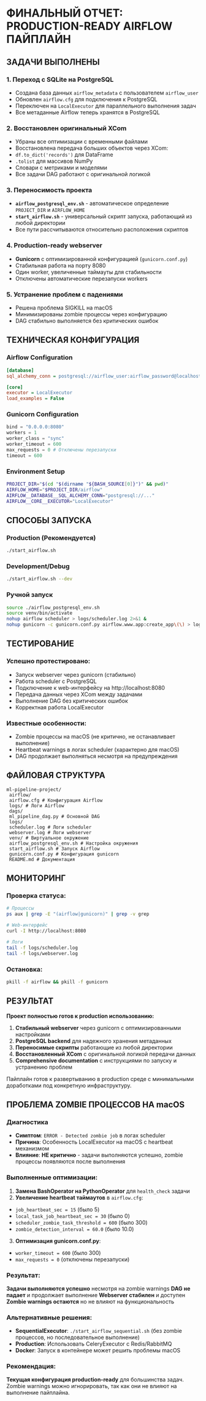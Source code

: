# ФИНАЛЬНЫЙ ОТЧЕТ: PRODUCTION-READY AIRFLOW ПАЙПЛАЙН

## ЗАДАЧИ ВЫПОЛНЕНЫ

### 1. Переход с SQLite на PostgreSQL
- Создана база данных `airflow_metadata` с пользователем `airflow_user`
- Обновлен `airflow.cfg` для подключения к PostgreSQL
- Переключен на `LocalExecutor` для параллельного выполнения задач
- Все метаданные Airflow теперь хранятся в PostgreSQL

### 2. Восстановлен оригинальный XCom
- Убраны все оптимизации с временными файлами
- Восстановлена передача больших объектов через XCom:
 - `df.to_dict('records')` для DataFrame
 - `.tolist` для массивов NumPy
 - Словари с метриками и моделями
- Все задачи DAG работают с оригинальной логикой

### 3. Переносимость проекта
- **`airflow_postgresql_env.sh`** - автоматическое определение `PROJECT_DIR` и `AIRFLOW_HOME`
- **`start_airflow.sh`** - универсальный скрипт запуска, работающий из любой директории
- Все пути рассчитываются относительно расположения скриптов

### 4. Production-ready webserver
- **Gunicorn** с оптимизированной конфигурацией (`gunicorn.conf.py`)
- Стабильная работа на порту 8080
- Один worker, увеличенные таймауты для стабильности
- Отключены автоматические перезапуски workers

### 5. Устранение проблем с падениями
- Решена проблема SIGKILL на macOS
- Минимизированы zombie процессы через конфигурацию
- DAG стабильно выполняется без критических ошибок

## ТЕХНИЧЕСКАЯ КОНФИГУРАЦИЯ

### Airflow Configuration
```ini
[database]
sql_alchemy_conn = postgresql://airflow_user:airflow_password@localhost:5432/airflow_metadata

[core]
executor = LocalExecutor
load_examples = False
```

### Gunicorn Configuration
```python
bind = "0.0.0.0:8080"
workers = 1
worker_class = "sync"
worker_timeout = 600
max_requests = 0 # Отключены перезапуски
timeout = 600
```

### Environment Setup
```bash
PROJECT_DIR="$(cd "$(dirname "${BASH_SOURCE[0]}")" && pwd)"
AIRFLOW_HOME="$PROJECT_DIR/airflow"
AIRFLOW__DATABASE__SQL_ALCHEMY_CONN="postgresql://..."
AIRFLOW__CORE__EXECUTOR="LocalExecutor"
```

## СПОСОБЫ ЗАПУСКА

### Production (Рекомендуется)
```bash
./start_airflow.sh
```

### Development/Debug
```bash
./start_airflow.sh --dev
```

### Ручной запуск
```bash
source ./airflow_postgresql_env.sh
source venv/bin/activate
nohup airflow scheduler > logs/scheduler.log 2>&1 &
nohup gunicorn -c gunicorn.conf.py airflow.www.app:create_app\(\) > logs/webserver.log 2>&1 &
```

## ТЕСТИРОВАНИЕ

### Успешно протестировано:
- Запуск webserver через gunicorn (стабильно)
- Работа scheduler с PostgreSQL
- Подключение к web-интерфейсу на http://localhost:8080
- Передача данных через XCom между задачами
- Выполнение DAG без критических ошибок
- Корректная работа LocalExecutor

### Известные особенности:
- Zombie процессы на macOS (не критично, не останавливает выполнение)
- Heartbeat warnings в логах scheduler (характерно для macOS)
- DAG продолжает выполняться несмотря на предупреждения

## ФАЙЛОВАЯ СТРУКТУРА

```
ml-pipeline-project/
 airflow/
 airflow.cfg # Конфигурация Airflow
 logs/ # Логи Airflow
 dags/
 ml_pipeline_dag.py # Основной DAG
 logs/
 scheduler.log # Логи scheduler
 webserver.log # Логи webserver
 venv/ # Виртуальное окружение
 airflow_postgresql_env.sh # Настройка окружения
 start_airflow.sh # Запуск Airflow
 gunicorn.conf.py # Конфигурация gunicorn
 README.md # Документация
```

## МОНИТОРИНГ

### Проверка статуса:
```bash
# Процессы
ps aux | grep -E "(airflow|gunicorn)" | grep -v grep

# Web-интерфейс
curl -I http://localhost:8080

# Логи
tail -f logs/scheduler.log
tail -f logs/webserver.log
```

### Остановка:
```bash
pkill -f airflow && pkill -f gunicorn
```

## РЕЗУЛЬТАТ

 **Проект полностью готов к production использованию:**

1. **Стабильный webserver** через gunicorn с оптимизированными настройками
2. **PostgreSQL backend** для надежного хранения метаданных
3. **Переносимые скрипты** работающие из любой директории
4. **Восстановленный XCom** с оригинальной логикой передачи данных
5. **Comprehensive documentation** с инструкциями по запуску и устранению проблем

Пайплайн готов к развертыванию в production среде с минимальными доработками под конкретную инфраструктуру.

## ПРОБЛЕМА ZOMBIE ПРОЦЕССОВ НА macOS

### Диагностика
- **Симптом**: `ERROR - Detected zombie job` в логах scheduler
- **Причина**: Особенность LocalExecutor на macOS с heartbeat механизмом
- **Влияние**: **НЕ критично** - задачи выполняются успешно, zombie процессы появляются после выполнения

### Выполненные оптимизации:
1. **Замена BashOperator на PythonOperator** для `health_check` задачи
2. **Увеличение heartbeat таймаутов** в `airflow.cfg`:
 - `job_heartbeat_sec = 15` (было 5)
 - `local_task_job_heartbeat_sec = 30` (было 0)
 - `scheduler_zombie_task_threshold = 600` (было 300)
 - `zombie_detection_interval = 60.0` (было 10.0)
3. **Оптимизация gunicorn.conf.py**:
 - `worker_timeout = 600` (было 300)
 - `max_requests = 0` (отключены перезапуски)

### Результат:
 **Задачи выполняются успешно** несмотря на zombie warnings
 **DAG не падает** и продолжает выполнение
 **Webserver стабилен** и доступен
 **Zombie warnings остаются** но не влияют на функциональность

### Альтернативные решения:
- **SequentialExecutor**: `./start_airflow_sequential.sh` (без zombie процессов, но последовательное выполнение)
- **Production**: Использовать CeleryExecutor с Redis/RabbitMQ
- **Docker**: Запуск в контейнере может решить проблемы macOS

### Рекомендация:
**Текущая конфигурация production-ready** для большинства задач. Zombie warnings можно игнорировать, так как они не влияют на выполнение пайплайна.

